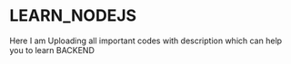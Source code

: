 # LEARN_NODEJS
Here I am Uploading all important codes with description which can help you to learn BACKEND
